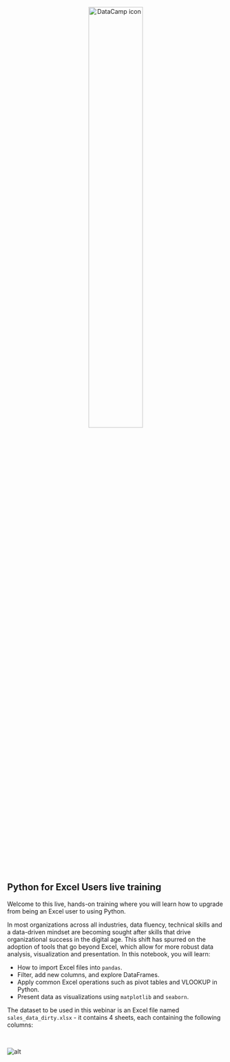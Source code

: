 <p align="center">
<img src="https://cdn.datacamp.com/main-app/assets/brand/datacamp-horizontal-rgb-b641f95b7bdd7560b554c761a0b4910f9619907dd823c0e41244ed72078723bf.svg" alt = "DataCamp icon" width="50%">
</p>
<br><br>

## **Python for Excel Users live training**


Welcome to this live, hands-on training where you will learn how to upgrade from being an Excel user to using Python. 

In most organizations across all industries, data fluency, technical skills and a data-driven mindset are becoming sought after skills that drive organizational success in the digital age. This shift has spurred on the adoption of tools that go beyond Excel, which allow for more robust data analysis, visualization and presentation. In this notebook, you will learn:

* How to import Excel files into `pandas`.
* Filter, add new columns, and explore DataFrames.
* Apply common Excel operations such as pivot tables and VLOOKUP in Python.
* Present data as visualizations using `matplotlib` and `seaborn`.

The dataset to be used in this webinar is an Excel file named `sales_data_dirty.xlsx` - it contains 4 sheets, each containing the following columns:

<br>



![alt](https://github.com/adelnehme/python-for-spreadsheet-users-webinar/blob/master/image.png?raw=True)
